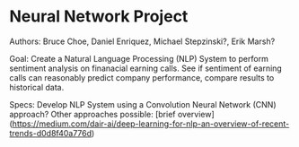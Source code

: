 # Neural Network Project
Authors: Bruce Choe, Daniel Enriquez, Michael Stepzinski?, Erik Marsh?

Goal: Create a Natural Language Processing (NLP) System to perform sentiment analysis on finanacial earning calls. 
      See if sentiment of earning calls can reasonably predict company performance, compare results to historical data. 
      
Specs: Develop NLP System using a Convolution Neural Network (CNN) approach?
       Other approaches possible: [brief overview] (https://medium.com/dair-ai/deep-learning-for-nlp-an-overview-of-recent-trends-d0d8f40a776d)
